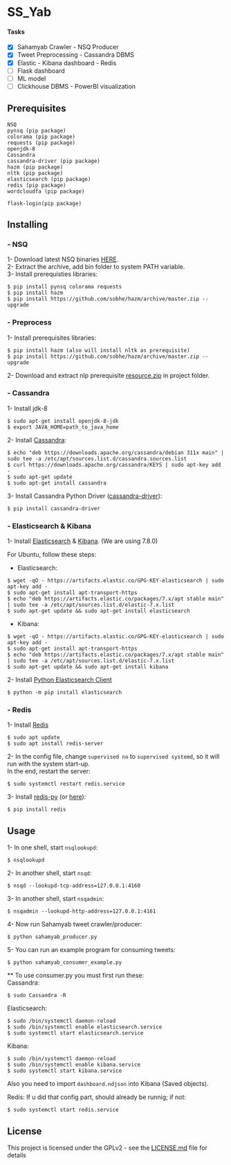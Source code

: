 # SS_Yab

#### Tasks
- [x] Sahamyab Crawler - NSQ Producer
- [x] Tweet Preprocessing - Cassandra DBMS
- [x] Elastic - Kibana dashboard - Redis 
- [ ] Flask dashboard 
- [ ] ML model
- [ ] Clickhouse DBMS - PowerBI visualization

## Prerequisites

```
NSQ
pynsq (pip package)
colorama (pip package)
requests (pip package)
openjdk-8
Cassandra
cassandra-driver (pip package)
hazm (pip package)
nltk (pip package)
elasticsearch (pip package)
redis (pip package)
wordcloudfa (pip package)

flask-login(pip package)
```

## Installing
### - NSQ

1- Download latest NSQ binaries [HERE](https://nsq.io/deployment/installing.html).  
2- Extract the archive, add bin folder to system PATH variable.  
3- Install prerequisties libraries:
```
$ pip install pynsq colorama requests
$ pip install hazm
$ pip install https://github.com/sobhe/hazm/archive/master.zip --upgrade
```
### - Preprocess
1- Install prerequisites libraries:
```
$ pip install hazm (also will install nltk as prerequisite)
$ pip install https://github.com/sobhe/hazm/archive/master.zip --upgrade
```
2- Download and extract nlp prerequisite [resource.zip](https://drive.google.com/file/d/1xf1NdmM_P5_3mt-74ausrst0xKpcD3L3/view?usp=sharing) in project folder.

### - Cassandra
1- Install jdk-8
```
$ sudo apt-get install openjdk-8-jdk
$ export JAVA_HOME=path_to_java_home
```
2- Install [Cassandra](https://cassandra.apache.org/download/):
```
$ echo "deb https://downloads.apache.org/cassandra/debian 311x main" | sudo tee -a /etc/apt/sources.list.d/cassandra.sources.list
$ curl https://downloads.apache.org/cassandra/KEYS | sudo apt-key add -
$ sudo apt-get update
$ sudo apt-get install cassandra
```
3- Install Cassandra Python Driver ([cassandra-driver](https://docs.datastax.com/en/developer/python-driver/3.23/installation/)):
```
$ pip install cassandra-driver
```

### - Elasticsearch & Kibana
1- Install [Elasticsearch](https://www.elastic.co/guide/en/elasticsearch/reference/current/install-elasticsearch.html) & [Kibana](https://www.elastic.co/guide/en/kibana/current/install.html). (We are using 7.8.0)

For Ubuntu, follow these steps:  
- Elasticsearch:
```
$ wget -qO - https://artifacts.elastic.co/GPG-KEY-elasticsearch | sudo apt-key add -
$ sudo apt-get install apt-transport-https
$ echo "deb https://artifacts.elastic.co/packages/7.x/apt stable main" | sudo tee -a /etc/apt/sources.list.d/elastic-7.x.list
$ sudo apt-get update && sudo apt-get install elasticsearch
```

- Kibana:
```
$ wget -qO - https://artifacts.elastic.co/GPG-KEY-elasticsearch | sudo apt-key add -
$ sudo apt-get install apt-transport-https
$ echo "deb https://artifacts.elastic.co/packages/7.x/apt stable main" | sudo tee -a /etc/apt/sources.list.d/elastic-7.x.list
$ sudo apt-get update && sudo apt-get install kibana
```

2- Install [Python Elasticsearch Client](https://elasticsearch-py.readthedocs.io/en/master/api.html)
```
$ python -m pip install elasticsearch
```

### - Redis
1- Install [Redis](https://redis.io/)
```
$ sudo apt update
$ sudo apt install redis-server
```

2- In the config file, change ``supervised no`` to ``supervised systemd``, so it will run with the system start-up.  
In the end, restart the server:
```
$ sudo systemctl restart redis.service
```

3- Install [redis-py](https://redis-py.readthedocs.io/en/stable/) (or [here](https://pypi.org/project/redis/)):
```
$ pip install redis
```

## Usage
1- In one shell, start ``nsqlookupd``:  
```
$ nsqlookupd
```
2- In another shell, start ``nsqd``:
```
$ nsqd --lookupd-tcp-address=127.0.0.1:4160
```
3- In another shell, start ``nsqadmin``:
```
$ nsqadmin --lookupd-http-address=127.0.0.1:4161
```
4- Now run Sahamyab tweet crawler/producer:
```
$ python sahamyab_producer.py
```
5- You can run an example program for consuming tweets:
```
$ python sahamyab_consumer_example.py
```
** To use consumer.py you must first run these:  
Cassandra:
```
$ sudo Cassandra -R
```
Elasticsearch:
```
$ sudo /bin/systemctl daemon-reload
$ sudo /bin/systemctl enable elasticsearch.service
$ sudo systemctl start elasticsearch.service
```
Kibana:
```
$ sudo /bin/systemctl daemon-reload
$ sudo /bin/systemctl enable kibana.service
$ sudo systemctl start kibana.service
```
Also you need to import ```dashboard.ndjson``` into Kibana (Saved objects).

Redis:
If u did that config part, should already be runnig; if not:
```
$ sudo systemctl start redis.service
```

## License

This project is licensed under the GPLv2 - see the [LICENSE.md](LICENSE.md) file for details
